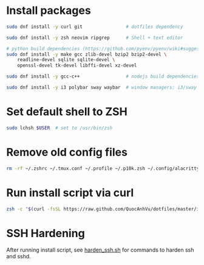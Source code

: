 # Install packages

```sh
sudo dnf install -y curl git                # dotfiles dependency

sudo dnf install -y zsh neovim ripgrep      # Shell + text editor

# python build dependencies (https://github.com/pyenv/pyenv/wiki#suggested-build-environment)
sudo dnf install -y make gcc zlib-devel bzip2 bzip2-devel \
    readline-devel sqlite sqlite-devel \
    openssl-devel tk-devel libffi-devel xz-devel

sudo dnf install -y gcc-c++                 # nodejs build dependencies (https://github.com/nodejs/node/blob/master/BUILDING.md#building-nodejs-on-supported-platforms)

sudo dnf install -y i3 polybar sway waybar  # window managers: i3/sway + polybar/waybar
```

# Set default shell to ZSH

```sh
sudo lchsh $USER  # set to /usr/bin/zsh
```

# Remove old config files

```sh
rm -rf ~/.zshrc ~/.tmux.conf ~/.profile ~/.p10k.zsh ~/.config/alacritty ~/.config/i3 ~/.config/nvim ~/.config/polybar ~/.config/powerlevel10k ~/.config/sway ~/.config/waybar
```

# Run install script via curl

```sh
zsh -c "$(curl -fsSL https://raw.github.com/QuocAnhVu/dotfiles/master/install.sh)"
```

# SSH Hardening

After running install script, see [harden_ssh.sh](harden_ssh.sh) for commands to harden ssh and sshd.
